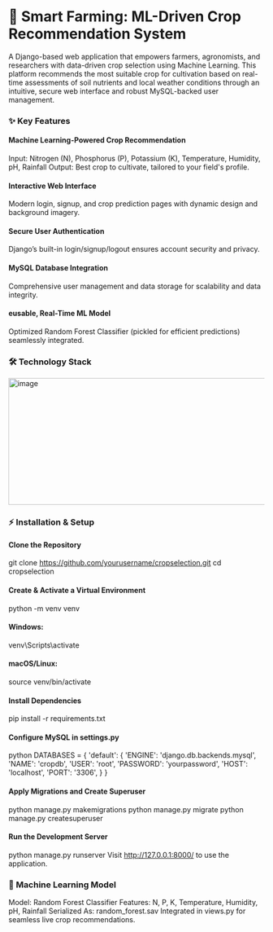 # 🌾 Smart Farming: ML-Driven Crop Recommendation System
A Django-based web application that empowers farmers, agronomists, and researchers with data-driven crop selection using Machine Learning. This platform recommends the most suitable crop for cultivation based on real-time assessments of soil nutrients and local weather conditions through an intuitive, secure web interface and robust MySQL-backed user management.

### ✨ Key Features
#### Machine Learning-Powered Crop Recommendation
Input: Nitrogen (N), Phosphorus (P), Potassium (K), Temperature, Humidity, pH, Rainfall
Output: Best crop to cultivate, tailored to your field's profile.

#### Interactive Web Interface
Modern login, signup, and crop prediction pages with dynamic design and background imagery.

#### Secure User Authentication
Django’s built-in login/signup/logout ensures account security and privacy.

#### MySQL Database Integration
Comprehensive user management and data storage for scalability and data integrity.

#### eusable, Real-Time ML Model
Optimized Random Forest Classifier (pickled for efficient predictions) seamlessly integrated.

### 🛠️ Technology Stack
<img width="958" height="249" alt="image" src="https://github.com/user-attachments/assets/a626e8fd-a8c4-4dc4-bf07-bc2d49c00194" />


### ⚡ Installation & Setup

#### Clone the Repository
git clone https://github.com/yourusername/cropselection.git
cd cropselection

#### Create & Activate a Virtual Environment
python -m venv venv
#### Windows:
venv\Scripts\activate
#### macOS/Linux:
source venv/bin/activate

#### Install Dependencies
pip install -r requirements.txt

#### Configure MySQL in settings.py
python
DATABASES = {
    'default': {
        'ENGINE': 'django.db.backends.mysql',
        'NAME': 'cropdb',
        'USER': 'root',
        'PASSWORD': 'yourpassword',
        'HOST': 'localhost',
        'PORT': '3306',
    }
}

#### Apply Migrations and Create Superuser
python manage.py makemigrations
python manage.py migrate
python manage.py createsuperuser

#### Run the Development Server
python manage.py runserver
Visit http://127.0.0.1:8000/ to use the application.

### 🤖 Machine Learning Model
Model: Random Forest Classifier
Features: N, P, K, Temperature, Humidity, pH, Rainfall
Serialized As: random_forest.sav
Integrated in views.py for seamless live crop recommendations.
